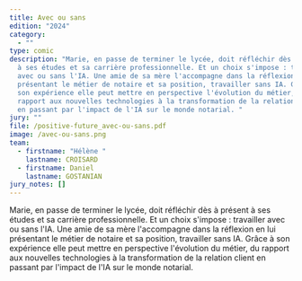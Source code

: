 ```yaml
---
title: Avec ou sans
edition: "2024"
category:
  - ""
type: comic
description: "Marie, en passe de terminer le lycée, doit réfléchir dès à présent
  à ses études et sa carrière professionnelle. Et un choix s'impose : travailler
  avec ou sans l'IA. Une amie de sa mère l'accompagne dans la réflexion en lui
  présentant le métier de notaire et sa position, travailler sans IA. Grâce à
  son expérience elle peut mettre en perspective l'évolution du métier, du
  rapport aux nouvelles technologies à la transformation de la relation client
  en passant par l'impact de l'IA sur le monde notarial. "
jury: ""
file: /positive-future_avec-ou-sans.pdf
image: /avec-ou-sans.png
team:
  - firstname: "Hélène "
    lastname: CROISARD
  - firstname: Daniel
    lastname: GOSTANIAN
jury_notes: []
---
```

Marie, en passe de terminer le lycée, doit réfléchir dès à présent à ses études et sa carrière professionnelle. Et un choix s'impose : travailler avec ou sans l'IA. Une amie de sa mère l'accompagne dans la réflexion en lui présentant le métier de notaire et sa position, travailler sans IA. Grâce à son expérience elle peut mettre en perspective l'évolution du métier, du rapport aux nouvelles technologies à la transformation de la relation client en passant par l'impact de l'IA sur le monde notarial.
